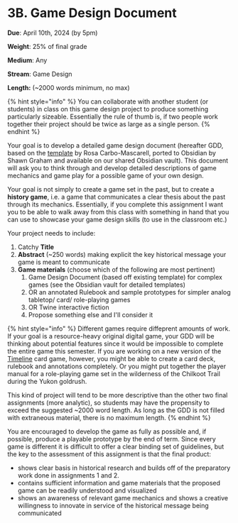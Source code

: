 # 3B. Game Design Document

**Due**: April 10th, 2024 (by 5pm)

**Weight**: 25% of final grade

**Medium**: Any

**Stream**: Game Design

**Length:** (\~2000 words minimum, no max)

{% hint style="info" %}
You can collaborate with another student (or students) in class on this game design project to produce something particularly sizeable. Essentially the rule of thumb is, if two people work together their project should be twice as large as a single person.&#x20;
{% endhint %}

Your goal is to develop a detailed game design document (hereafter GDD, based on the [template](https://rosacarbo.notion.site/Game-design-wiki-6902c5dc9d1242c9a70822f13e6c76b3) by Rosa Carbo-Mascarell, ported to Obsidian by Shawn Graham and available on our shared Obsidian vault). This document will ask you to think through and develop detailed descriptions of game mechanics and game play for a possible game of your own design. &#x20;

Your goal is not simply to create a game set in the past, but to create a **history game**, i.e. a game that communicates a clear thesis about the past through its mechanics. Essentially, if you complete this assignment I want you to be able to walk away from this class with something in hand that you can use to showcase your game design skills (to use in the classroom etc.)

Your project needs to include:

1. Catchy **Title**&#x20;
2. **Abstract** (\~250 words) making explicit the key historical message your game is meant to communicate
3. **Game materials** (choose which of the following are most pertinent)
   1. Game Design Document (based off existing template) for complex games (see the Obsidian vault for detailed templates)
   2. OR an annotated Rulebook and sample prototypes for simpler analog tabletop/ card/ role-playing games
   3. OR Twine interactive fiction
   4. Propose something else and I'll consider it

{% hint style="info" %}
Different games require diffeprent amounts of work. If your goal is a resource-heavy original digital game, your GDD will be thinking about potential features since it would be impossible to complete the entire game this semester. If you are working on a new version of the [Timeline](https://boardgamegeek.com/boardgame/128664/timeline) card game, however, you might be able to create a card deck, rulebook and annotations completely. Or you might put together the player manual for a role-playing game set in the wilderness of the Chilkoot Trail during the Yukon goldrush.&#x20;

This kind of project will tend to be more descriptive than the other two final assignments (more analytic), so students may have the propensity to exceed the suggested \~2000 word length. As long as the GDD is not filled with extraneous material, there is no maximum length.
{% endhint %}

You are encouraged to develop the game as fully as possible and, if possible, produce a playable prototype by the end of term. Since every game is different it is difficult to offer a clear binding set of guidelines, but the key to the assessment of this assignment is that the final product:

* shows clear basis in historical research and builds off of the preparatory work done in assignments 1 and 2.&#x20;
* contains sufficient information and game materials that the proposed game can be readily understood and visualized
* shows an awareness of relevant game mechanics and shows a creative willingness to innovate in service of the historical message being communicated

&#x20;







